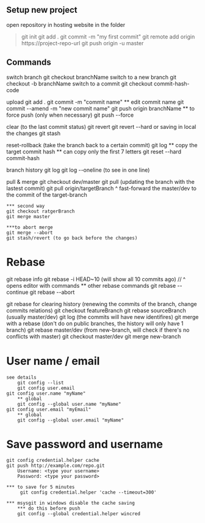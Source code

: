 ## Setup new project
open repository in hosting website
in the folder
> git init
> git add .
> git commit -m "my first commit"
> git remote add origin https://project-repo-url
> git push origin -u master

## Commands
switch branch
    git checkout branchName
switch to a new branch
    git checkout -b branchName
switch to a commit
    git checkout commit-hash-code

upload
    git add .
    git commit -m "commit name"
        ** edit commit name
            git commit --amend -m "new commit name"
    git push origin branchName
        ** to force push (only when necessary)
            git push --force
    
clear (to the last commit status)
    git revert
    git revert --hard
        or saving in local the changes
            git stash

reset-rollback (take the branch back to a certain commit)
    git log
        ** copy the target commit hash
            ** can copy only the first 7 letters
    git reset --hard commit-hash
    

branch history
    git log
    git log --oneline (to see in one line)

pull & merge
    git checkout dev/master
    git pull (updating the branch with the lastest commit)
    git pull origin/targetBranch
    ^ fast-forward the master/dev to the commit of the target-branch
    
    *** second way
    git checkout ratgerBranch
    git merge master
    
    ***to abort merge
    git merge --abort
    git stash/revert (to go back before the changes)


# Rebase
git rebase info
    git rebase -i HEAD~10 (will show all 10 commits ago)
        // ^ opens editor with commands
    ** other rebase commands
    git rebase --continue
    git rebase --abort

git rebase for clearing history (renewing the commits of the branch, change commits relations)
    git checkout featureBranch
    git rebase sourceBranch (usually master/dev)
    git log (the commits will have new identifires)
git merge with a rebase (don't do on public branches, the history will only have 1 branch)
    git rebase master/dev (from new-branch, will check if there's no conflicts with master)
    git checkout master/dev
    git merge new-branch

# User name / email
    see details
        git config --list
        git config user.email
    git config user.name "myName"
        ** global
        git config --global user.name "myName"
    git config user.email "myEmail"
        ** global
        git config --global user.email "myName"
    
# Save password and username
    git config credential.helper cache
    git push http://example.com/repo.git
        Username: <type your username>
        Password: <type your password>
        
    *** to save for 5 minutes
         git config credential.helper 'cache --timeout=300'
         
    *** msysgit in windows disable the cache saving
        *** do this before push
        git config --global credential.helper wincred